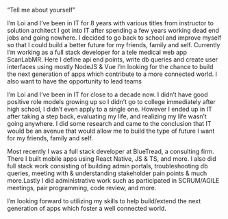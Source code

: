 “Tell me about yourself”

I’m Loi and I’ve been in IT for 8 years with various titles from instructor to solution architect
I got into IT after spending a few years working dead end jobs and going nowhere. I decided to go back to school and improve myself so that I could build a better future for my friends, family and self.
Currently I’m working as a full stack developer for a tele medical web app ScanLabMR. Here I define api end points, write db queries and create user interfaces using mostly NodeJS & Vue
I’m looking for the chance to build the next generation of apps which contribute to a more connected world. I also want to have the opportunity to lead teams

I’m Loi and I’ve been in IT for close to a decade now.
I didn’t have good positive role models growing up so I didn’t go to college immediately after high school, I didn’t even apply to a single one.
However I ended up in IT after taking a step back, evaluating my life, and realizing my life wasn’t going anywhere.
I did some research and came to the conclusion that IT would be an avenue that would allow me to build the type of future I want for my friends, family and self.

Most recently I was a full stack developer at BlueTread, a consulting firm. There I built mobile apps using React Native, JS & TS, and more. I also did full stack work consisting of building admin portals, troubleshooting db queries, meeting with & understanding stakeholder pain points & much more.Lastly I did administrative work such as participated in SCRUM/AGILE meetings, pair programming, code review, and more.

I’m looking forward to utilizing my skills to help build/extend the next generation of apps which foster a well connected world.
